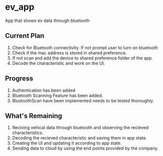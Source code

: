 # ev_app

App that shows ev data through bluetooth

## Current Plan
1. Check for Bluetooth connectivity. If not prompt user to turn on bluetooth
2. Check if the mac address is stored in shared preference.
3. If not scan and add the device to shared preference folder of the app.
4. Decode the characteristic and work on the UI.

## Progress
1. Authentication has been added
2. Bluetooth Scanning Feature has been added.
3. BluetoothScan have been implemented needs to be tested thoroughly.

## What's Remaining
1. Reciving vehical data through bluetooth and observing the recieved characteristics.
3. Decoding the recieved characteristic and saving them in app state.
4. Creating the UI and updating it according to app state.
5. Sending data to cloud by using the end points provided by the company.


